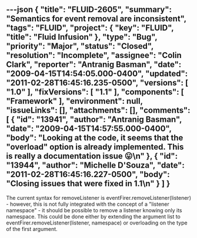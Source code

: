 ---json
{
  "title": "FLUID-2605",
  "summary": "Semantics for event removal are inconsistent",
  "tags": "FLUID",
  "project": {
    "key": "FLUID",
    "title": "Fluid Infusion"
  },
  "type": "Bug",
  "priority": "Major",
  "status": "Closed",
  "resolution": "Incomplete",
  "assignee": "Colin Clark",
  "reporter": "Antranig Basman",
  "date": "2009-04-15T14:54:05.000-0400",
  "updated": "2011-02-28T16:45:16.235-0500",
  "versions": [
    "1.0"
  ],
  "fixVersions": [
    "1.1"
  ],
  "components": [
    "Framework"
  ],
  "environment": null,
  "issueLinks": [],
  "attachments": [],
  "comments": [
    {
      "id": "13941",
      "author": "Antranig Basman",
      "date": "2009-04-15T14:57:55.000-0400",
      "body": "Looking at the code, it seems that the \"overload\" option is already implemented. This is really a documentation issue 😛\n"
    },
    {
      "id": "13944",
      "author": "Michelle D'Souza",
      "date": "2011-02-28T16:45:16.227-0500",
      "body": "Closing issues that were fixed in 1.1\n"
    }
  ]
}
---
The current syntax for removeListener is eventFirer.removeListener(listener) - however, this is not fully integrated with the concept of a "listener namespace" - it should be possible to remove a listener knowing only its namespace. This could be done either by extending the argument list to eventFirer.removeListener(listener, namespace) or overloading on the type of the first argument.

        